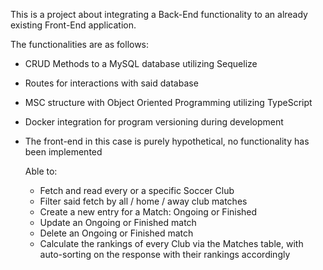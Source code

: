 This is a project about integrating a Back-End functionality to an already existing Front-End application. 

The functionalities are as follows:

- CRUD Methods to a MySQL database utilizing Sequelize
- Routes for interactions with said database
- MSC structure with Object Oriented Programming utilizing TypeScript
- Docker integration for program versioning during development
- The front-end in this case is purely hypothetical, no functionality has been implemented

  Able to:
    - Fetch and read every or a specific Soccer Club
    - Filter said fetch by all / home / away club matches
    - Create a new entry for a Match: Ongoing or Finished
    - Update an Ongoing or Finished match
    - Delete an Ongoing or Finished match
    - Calculate the rankings of every Club via the Matches table, with auto-sorting on the response with their rankings accordingly
